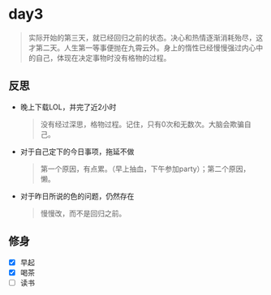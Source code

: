 # day3

> 实际开始的第三天，就已经回归之前的状态。决心和热情逐渐消耗殆尽，这才第二天。人生第一等事便抛在九霄云外。身上的惰性已经慢慢强过内心中的自己，体现在决定事物时没有格物的过程。

## 反思

- 晚上下载LOL，并完了近2小时
    > 没有经过深思，格物过程。记住，只有0次和无数次。大脑会欺骗自己。

- 对于自己定下的今日事项，拖延不做
    > 第一个原因，有点累。（早上抽血，下午参加party）；第二个原因，懒。

- 对于昨日所说的色的问题，仍然存在
    > 慢慢改，而不是回归之前。

## 修身

- [x] 早起
- [x] 喝茶
- [ ] 读书

